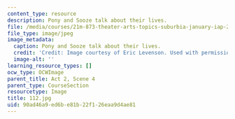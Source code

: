 ```yaml
---
content_type: resource
description: Pony and Sooze talk about their lives.
file: /media/courses/21m-873-theater-arts-topics-suburbia-january-iap-2008/90ad46a9ed6be81b22f126eaa9d4ae81_112.jpg
file_type: image/jpeg
image_metadata:
  caption: Pony and Sooze talk about their lives.
  credit: 'Credit: Image courtesy of Eric Levenson. Used with permission.'
  image-alt: ''
learning_resource_types: []
ocw_type: OCWImage
parent_title: Act 2, Scene 4
parent_type: CourseSection
resourcetype: Image
title: 112.jpg
uid: 90ad46a9-ed6b-e81b-22f1-26eaa9d4ae81
---
```

